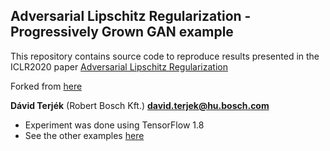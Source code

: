 ## Adversarial Lipschitz Regularization - Progressively Grown GAN example

This repository contains source code to reproduce results presented in the ICLR2020 paper [Adversarial Lipschitz Regularization](https://openreview.net/forum?id=Bke_DertPB)

Forked from [here](https://github.com/tkarras/progressive_growing_of_gans)

**Dávid Terjék** (Robert Bosch Kft.) **[david.terjek@hu.bosch.com](mailto:david.terjek@hu.bosch.com)**

* Experiment was done using TensorFlow 1.8
* See the other examples [here](https://github.com/dterjek/adversarial_lipschitz_regularization)
